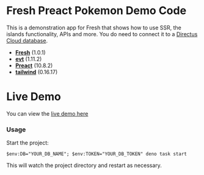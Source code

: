 # Fresh Preact Pokemon Demo Code

This is a demonstration app for Fresh that shows how to use SSR, the islands functionality, APIs and more. You do need to connect it to a [Directus Cloud database](https://directus.cloud/).

- **[Fresh](https://fresh.deno.dev/)** (1.0.1)
- **[evt](https://github.com/garronej/evt)** (1.11.2)
- **[Preact](https://preactjs.com/)** (10.8.2)
- **[tailwind](https://tailwindcss.com/)** (0.16.17)

# Live Demo

You can view the [live demo here](https://fresh-preact-pokemon.deno.dev/)

### Usage

Start the project:

```
$env:DB="YOUR_DB_NAME"; $env:TOKEN="YOUR_DB_TOKEN" deno task start
```

This will watch the project directory and restart as necessary.
